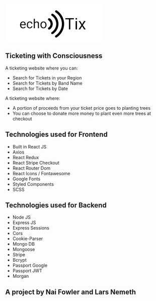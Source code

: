 ![Getting Started](./frontend/public/logo/echoTix_Logo.png)

## Ticketing with Consciousness

A ticketing website where you can:

- Search for Tickets in your Region
- Search for Tickets by Band Name
- Search for Tickets by Date

A ticketing website where:

- A portion of proceeds from your ticket price goes to planting trees
- You can choose to donate more money to plant even more trees at checkout

## Technologies used for Frontend

- Built in React JS
- Axios
- React Redux
- React Stripe Checkout
- React Router Dom
- React Icons / Fontawesome
- Google Fonts
- Styled Components
- SCSS

## Technologies used for Backend

- Node JS
- Express JS
- Express Sessions
- Cors
- Cookie-Parser
- Mongo DB
- Mongoose
- Stripe
- Bcrypt
- Passport Google
- Passport JWT
- Morgan

## A project by Nai Fowler and Lars Nemeth
